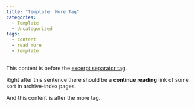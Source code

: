 ```yaml
---
title: "Template: More Tag"
categories:
  - Template
  - Uncategorized
tags:
  - content
  - read more
  - template
---
```


This content is before the [excerpt separator tag](http://jekyllrb.com/docs/posts/#post-excerpts).

Right after this sentence there should be a **continue reading** link of some sort in archive-index pages.

<!--more-->

And this content is after the more tag.